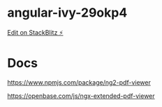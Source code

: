 # angular-ivy-29okp4

[Edit on StackBlitz ⚡️](https://stackblitz.com/edit/angular-ivy-29okp4)


# Docs
https://www.npmjs.com/package/ng2-pdf-viewer

https://openbase.com/js/ngx-extended-pdf-viewer
